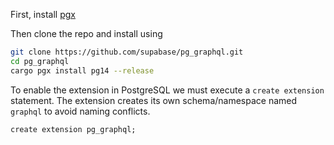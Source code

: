 First, install [pgx](https://github.com/tcdi/pgx)

Then clone the repo and install using

```bash
git clone https://github.com/supabase/pg_graphql.git
cd pg_graphql
cargo pgx install pg14 --release
```

To enable the extension in PostgreSQL we must execute a `create extension` statement. The extension creates its own schema/namespace named `graphql` to avoid naming conflicts.

```psql
create extension pg_graphql;
```
